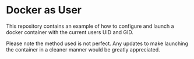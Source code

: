 # Docker as User
This repository contains an example of how to configure and launch a docker
container with the current users UID and GID.

Please note the method used is not perfect.
Any updates to make launching the container in a cleaner manner would be
greatly appreciated.
